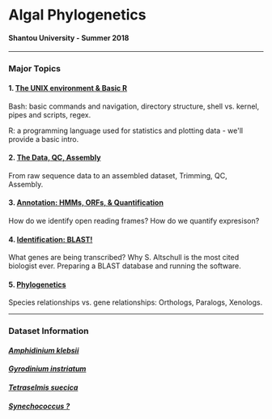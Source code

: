 # Algal Phylogenetics
#### Shantou University - Summer 2018

----

### Major Topics

#### 1. [The UNIX environment & Basic R](https://github.com/chazgoo/Shantou-2018/tree/master/UNIX)
Bash: basic commands and navigation, directory structure, shell vs. kernel, pipes and scripts, regex. 

R: a programming language used for statistics and plotting data - we'll provide a basic intro.

#### 2. [The Data, QC, Assembly](https://github.com/chazgoo/Shantou-2018/tree/master/Assembly)
From raw sequence data to an assembled dataset, Trimming, QC, Assembly. 

#### 3. [Annotation: HMMs, ORFs, & Quantification](https://github.com/chazgoo/Shantou-2018/tree/master/Annotation)
How do we identify open reading frames? How do we quantify expresison? 

#### 4. [Identification: BLAST!](https://github.com/chazgoo/Shantou-2018/tree/master/Identification)
What genes are being transcribed? Why S. Altschull is the most cited biologist ever. Preparing a BLAST database and running the software. 

#### 5. [Phylogenetics](https://github.com/chazgoo/Shantou-2018/tree/master/Phylogenetics)
Species relationships vs. gene relationships: Orthologs, Paralogs, Xenologs. 

----

### Dataset Information

#### [*Amphidinium klebsii*]()

#### [*Gyrodinium instriatum*]()

#### [*Tetraselmis suecica*]()

#### [*Synechococcus ?*]()

